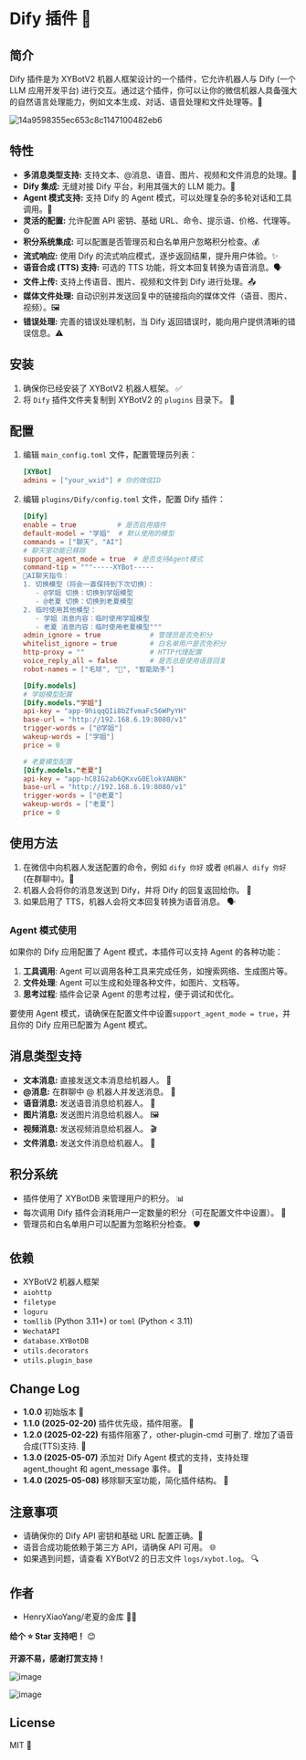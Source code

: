 # Dify 插件 🤖

## 简介

Dify 插件是为 XYBotV2 机器人框架设计的一个插件，它允许机器人与 Dify (一个 LLM 应用开发平台) 进行交互。通过这个插件，你可以让你的微信机器人具备强大的自然语言处理能力，例如文本生成、对话、语音处理和文件处理等。🚀

![14a9598355ec653c8c1147100482eb6](https://github.com/user-attachments/assets/4abc1363-e910-432c-b06d-5ece9a1e5b74)

## 特性

- **多消息类型支持:** 支持文本、@消息、语音、图片、视频和文件消息的处理。💬
- **Dify 集成:** 无缝对接 Dify 平台，利用其强大的 LLM 能力。🔗
- **Agent 模式支持:** 支持 Dify 的 Agent 模式，可以处理复杂的多轮对话和工具调用。🧠
- **灵活的配置:** 允许配置 API 密钥、基础 URL、命令、提示语、价格、代理等。⚙️
- **积分系统集成:** 可以配置是否管理员和白名单用户忽略积分检查。💰
- **流式响应:** 使用 Dify 的流式响应模式，逐步返回结果，提升用户体验。✨
- **语音合成 (TTS) 支持:** 可选的 TTS 功能，将文本回复转换为语音消息。🗣️
- **文件上传:** 支持上传语音、图片、视频和文件到 Dify 进行处理。📤
- **媒体文件处理:** 自动识别并发送回复中的链接指向的媒体文件（语音、图片、视频）。🖼️
- **错误处理:** 完善的错误处理机制，当 Dify 返回错误时，能向用户提供清晰的错误信息。⚠️

## 安装

1.  确保你已经安装了 XYBotV2 机器人框架。 ✅
2.  将 `Dify` 插件文件夹复制到 XYBotV2 的 `plugins` 目录下。 📁

## 配置

1.  编辑 `main_config.toml` 文件，配置管理员列表：

    ```toml
    [XYBot]
    admins = ["your_wxid"] # 你的微信ID
    ```

2.  编辑 `plugins/Dify/config.toml` 文件，配置 Dify 插件：

    ```toml
    [Dify]
    enable = true          # 是否启用插件
    default-model = "学姐"  # 默认使用的模型
    commands = ["聊天", "AI"]
    # 聊天室功能已移除
    support_agent_mode = true  # 是否支持Agent模式
    command-tip = """-----XYBot-----
    💬AI聊天指令：
    1. 切换模型（将会一直保持到下次切换）：
       - @学姐 切换：切换到学姐模型
       - @老夏 切换：切换到老夏模型
    2. 临时使用其他模型：
       - 学姐 消息内容：临时使用学姐模型
       - 老夏 消息内容：临时使用老夏模型"""
    admin_ignore = true            # 管理员是否免积分
    whitelist_ignore = true        # 白名单用户是否免积分
    http-proxy = ""                # HTTP代理配置
    voice_reply_all = false        # 是否总是使用语音回复
    robot-names = ["毛球", "🥥", "智能助手"]

    [Dify.models]
    # 学姐模型配置
    [Dify.models."学姐"]
    api-key = "app-9hiqqQIi8bZfvmaFc56WPyYH"
    base-url = "http://192.168.6.19:8080/v1"
    trigger-words = ["@学姐"]
    wakeup-words = ["学姐"]
    price = 0

    # 老夏模型配置
    [Dify.models."老夏"]
    api-key = "app-hC8IG2ab6QKxvG0ElokVANBK"
    base-url = "http://192.168.6.19:8080/v1"
    trigger-words = ["@老夏"]
    wakeup-words = ["老夏"]
    price = 0
    ```

## 使用方法

1.  在微信中向机器人发送配置的命令，例如 `dify 你好` 或者 `@机器人 dify 你好` (在群聊中)。💬
2.  机器人会将你的消息发送到 Dify，并将 Dify 的回复返回给你。 🤖
3.  如果启用了 TTS，机器人会将文本回复转换为语音消息。 🗣️

### Agent 模式使用

如果你的 Dify 应用配置了 Agent 模式，本插件可以支持 Agent 的各种功能：

1. **工具调用**: Agent 可以调用各种工具来完成任务，如搜索网络、生成图片等。
2. **文件处理**: Agent 可以生成和处理各种文件，如图片、文档等。
3. **思考过程**: 插件会记录 Agent 的思考过程，便于调试和优化。

要使用 Agent 模式，请确保在配置文件中设置`support_agent_mode = true`，并且你的 Dify 应用已配置为 Agent 模式。

## 消息类型支持

- **文本消息:** 直接发送文本消息给机器人。 📝
- **@消息:** 在群聊中 @ 机器人并发送消息。 📢
- **语音消息:** 发送语音消息给机器人。 🎤
- **图片消息:** 发送图片消息给机器人。 🖼️
- **视频消息:** 发送视频消息给机器人。 🎬
- **文件消息:** 发送文件消息给机器人。 📄

## 积分系统

- 插件使用了 XYBotDB 来管理用户的积分。 📊
- 每次调用 Dify 插件会消耗用户一定数量的积分（可在配置文件中设置）。 💸
- 管理员和白名单用户可以配置为忽略积分检查。 🛡️

## 依赖

- XYBotV2 机器人框架
- `aiohttp`
- `filetype`
- `loguru`
- `tomllib` (Python 3.11+) or `toml` (Python < 3.11)
- `WechatAPI`
- `database.XYBotDB`
- `utils.decorators`
- `utils.plugin_base`

## Change Log

- **1.0.0** 初始版本 🐣
- **1.1.0 (2025-02-20)** 插件优先级，插件阻塞。 🚦
- **1.2.0 (2025-02-22)** 有插件阻塞了，other-plugin-cmd 可删了. 增加了语音合成(TTS)支持. 🎉
- **1.3.0 (2025-05-07)** 添加对 Dify Agent 模式的支持，支持处理 agent_thought 和 agent_message 事件。 🤖
- **1.4.0 (2025-05-08)** 移除聊天室功能，简化插件结构。 🧹

## 注意事项

- 请确保你的 Dify API 密钥和基础 URL 配置正确。🔑
- 语音合成功能依赖于第三方 API，请确保 API 可用。 🌐
- 如果遇到问题，请查看 XYBotV2 的日志文件 `logs/xybot.log`。 🔍

## 作者

- HenryXiaoYang/老夏的金库 👨‍💻

**给个 ⭐ Star 支持吧！** 😊

**开源不易，感谢打赏支持！**

![image](https://github.com/user-attachments/assets/2dde3b46-85a1-4f22-8a54-3928ef59b85f)

![image](https://github.com/user-attachments/assets/2dde3b46-85a1-4f22-8a54-3928ef59b85f)

## License

MIT 📜
